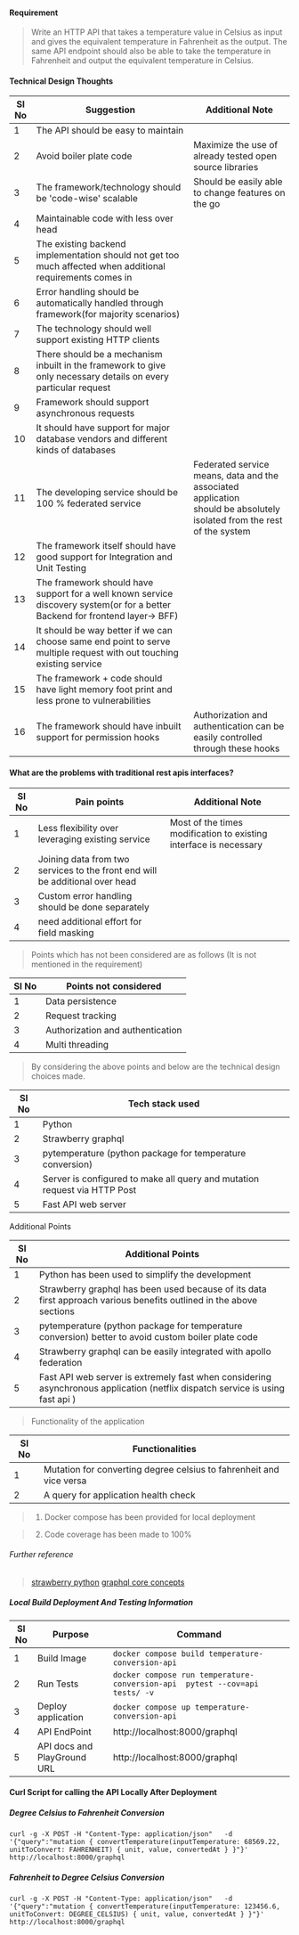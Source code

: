 #### Requirement

> Write an HTTP API that takes a temperature value in
> Celsius as input and gives the equivalent temperature
> in Fahrenheit as the output. The same API endpoint should also be able to take the
> temperature in Fahrenheit and output the equivalent temperature in Celsius.

#### Technical Design Thoughts

| Sl No | Suggestion                                                                                                                    | Additional Note                                                                                                             |
|-------|-------------------------------------------------------------------------------------------------------------------------------|-----------------------------------------------------------------------------------------------------------------------------|
| 1     | The API should be easy to maintain                                                                                            |                                                                                                                             |
| 2     | Avoid boiler plate code                                                                                                       | Maximize the use of already tested open source libraries                                                                    |  
| 3     | The framework/technology should be 'code-wise' scalable                                                                       | Should be easily able to change features on the go                                                                          |  
| 4     | Maintainable code with less over head                                                                                         |                                                                                                                             |  
| 5     | The existing backend implementation should not get too much affected when additional requirements comes in                    |                                                                                                                             |
| 6     | Error handling should be automatically handled through framework(for majority scenarios)                                      |                                                                                                                             |
| 7     | The technology should well support existing HTTP clients                                                                      |                                                                                                                             |
| 8     | There should be a mechanism inbuilt in the framework to give only necessary details on every particular request               |                                                                                                                             |
| 9     | Framework should support asynchronous requests                                                                                |                                                                                                                             |
| 10    | It should have support for major database vendors and different kinds of databases                                            |                                                                                                                             |
| 11    | The developing service should be 100 % federated service                                                                      | Federated service means, data and the associated application <br/>should be absolutely isolated from the rest of the system |
| 12    | The framework itself should have good support for Integration and Unit Testing                                                |                                                                                                                             |
| 13    | The framework should have support for a well known service discovery system(or for a better Backend for frontend layer-> BFF) |                                                                                                                             |
| 14    | It should be way better if we can choose same end point to serve multiple request with out touching existing service          |                                                                                                                             |
| 15    | The framework + code should have light memory foot print and less prone to vulnerabilities                                    |                                                                                                                             |
| 16    | The framework should have inbuilt support for permission hooks                                                                | Authorization and authentication can be easily controlled through these hooks                                               |

#### What are the problems with traditional rest apis interfaces?

| Sl No | Pain points                                                                  | Additional Note                                                   |
|-------|------------------------------------------------------------------------------|-------------------------------------------------------------------|
| 1     | Less flexibility over leveraging existing service                            | Most of the times modification to existing interface is necessary |
| 2     | Joining data from two services to the front end will be additional over head |                                                                   |
| 3     | Custom error handling should be done separately                              |                                                                   |
| 4     | need additional effort for field masking                                     |                                                                   |

> Points which has not been considered are as follows (It is not mentioned in the requirement)

| Sl No | Points not considered            |
|-------|----------------------------------|
| 1     | Data persistence                 |
| 2     | Request tracking                 |
| 3     | Authorization and authentication |
| 4     | Multi threading                  |

> By considering the above points and below are the technical design choices made.

| Sl No | Tech stack used                                                           |
|-------|---------------------------------------------------------------------------|
| 1     | Python                                                                    |
| 2     | Strawberry graphql                                                        |
| 3     | pytemperature (python package for temperature conversion)                 |
| 4     | Server is configured to make all query and mutation request via HTTP Post | 
| 5     | Fast API web server                                                       | 
 Additional Points

| Sl No | Additional Points                                                                                                             |
|-------|-------------------------------------------------------------------------------------------------------------------------------|
| 1     | Python  has been used to simplify the development                                                                             |
| 2     | Strawberry graphql has been used because of its data first approach various benefits outlined in the above sections           |
| 3     | pytemperature (python package for temperature conversion) better to avoid custom boiler plate code                            |
| 4     | Strawberry graphql can be easily integrated with apollo federation                                                            | 
| 5     | Fast API web server is extremely fast when considering asynchronous application (netflix dispatch service is using fast api ) | 

> Functionality of the application

| Sl No | Functionalities                                                     |
|-------|---------------------------------------------------------------------|
| 1     | Mutation for converting degree celsius to fahrenheit and vice versa |
| 2     | A query for application health check                                |

>1. Docker compose has been provided for local deployment

>2. Code coverage has been made to 100%  

###### Further reference
> [strawberry python](https://strawberry.rocks/docs)
> [graphql core concepts](https://www.howtographql.com/basics/2-core-concepts/)
##### Local Build Deployment And Testing Information

| Sl No | Purpose                     | Command                                                                     |
|-------|-----------------------------|-----------------------------------------------------------------------------|
| 1     | Build Image                 | `docker compose build temperature-conversion-api`                           |
| 2     | Run Tests                   | `docker compose run temperature-conversion-api  pytest --cov=api tests/ -v` |
| 3     | Deploy application          | `docker compose up temperature-conversion-api `                             |
| 4     | API EndPoint                | http://localhost:8000/graphql                                               |
| 5     | API docs and PlayGround URL | http://localhost:8000/graphql                                               |

#### Curl Script for calling the API Locally After Deployment

##### Degree Celsius to Fahrenheit Conversion

`curl -g -X POST -H "Content-Type: application/json"  
-d '{"query":"mutation {
convertTemperature(inputTemperature: 68569.22, unitToConvert: FAHRENHEIT) {
unit,
value,
convertedAt
}
}"}'
http://localhost:8000/graphql `

##### Fahrenheit to Degree Celsius Conversion

`curl -g -X POST -H "Content-Type: application/json"  
-d '{"query":"mutation {
convertTemperature(inputTemperature: 123456.6, unitToConvert: DEGREE_CELSIUS) {
unit,
value,
convertedAt
}
}"}'
http://localhost:8000/graphql `



